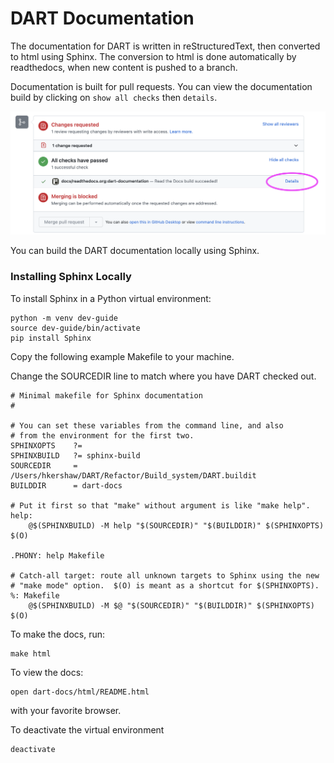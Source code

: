 # DART Documentation

The documentation for DART is written in reStructuredText, then
converted to html using Sphinx. The conversion to html is done
automatically by readthedocs, when new content is pushed to a branch.

Documentation is built for pull requests.  You can view the documentation
build by clicking on `show all checks` then `details`.

![doc-pull](./images/doc-pull-req.png)

You can build the DART documentation locally using Sphinx.

### Installing Sphinx Locally

To install Sphinx in a Python virtual environment:

```
python -m venv dev-guide
source dev-guide/bin/activate
pip install Sphinx
```

Copy the following example Makefile to your machine. 

Change the SOURCEDIR line to match where you have DART checked out.

```
# Minimal makefile for Sphinx documentation
#

# You can set these variables from the command line, and also
# from the environment for the first two.
SPHINXOPTS    ?=
SPHINXBUILD   ?= sphinx-build
SOURCEDIR     = /Users/hkershaw/DART/Refactor/Build_system/DART.buildit
BUILDDIR      = dart-docs

# Put it first so that "make" without argument is like "make help".
help:
	@$(SPHINXBUILD) -M help "$(SOURCEDIR)" "$(BUILDDIR)" $(SPHINXOPTS) $(O)

.PHONY: help Makefile

# Catch-all target: route all unknown targets to Sphinx using the new
# "make mode" option.  $(O) is meant as a shortcut for $(SPHINXOPTS).
%: Makefile
	@$(SPHINXBUILD) -M $@ "$(SOURCEDIR)" "$(BUILDDIR)" $(SPHINXOPTS) $(O)
```


To make the docs, run:

```
make html
```

To view the docs:

```
open dart-docs/html/README.html 
```

with your favorite browser.

To deactivate the virtual environment

```
deactivate

